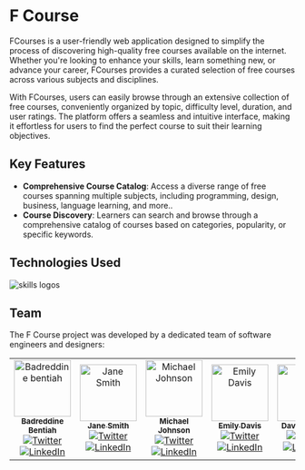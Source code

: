 # F Course

FCourses is a user-friendly web application designed to simplify the process of discovering high-quality free courses available on the internet. Whether you're looking to enhance your skills, learn something new, or advance your career, FCourses provides a curated selection of free courses across various subjects and disciplines.

With FCourses, users can easily browse through an extensive collection of free courses, conveniently organized by topic, difficulty level, duration, and user ratings. The platform offers a seamless and intuitive interface, making it effortless for users to find the perfect course to suit their learning objectives.

## Key Features

- **Comprehensive Course Catalog**: Access a diverse range of free courses spanning multiple subjects, including programming, design, business, language learning, and more..
- **Course Discovery**: Learners can search and browse through a comprehensive catalog of courses based on categories, popularity, or specific keywords.

## Technologies Used

<img src="https://skillicons.dev/icons?i=git,github,html,css,tailwind,js,ts,nextjs,py,django" alt="skills logos" />

## Team

The F Course project was developed by a dedicated team of software engineers and designers:

<table>
  <tr>
    <td align="center">
      <a href="https://github.com/badrbnh">
        <img src="https://avatars.githubusercontent.com/u/1234567?v=4" width="100px;" alt="Badreddine bentiah"/>
        <br/>
        <sub><b>Badreddine Bentiah</b></sub>
      </a>
      <br/>
      <a href="https://twitter.com/badrbnh001" title="Twitter"><img src="https://img.shields.io/badge/-Twitter-blue?style=flat&logo=twitter&logoColor=white" alt="Twitter"></a>
      <a href="[https://www.linkedin.com/in/johndoe](https://www.linkedin.com/in/badreddine-bentiah-576802265/)" title="LinkedIn"><img src="https://img.shields.io/badge/-LinkedIn-blue?style=flat&logo=linkedin&logoColor=white" alt="LinkedIn"></a>
    </td>
    <td align="center">
      <a href="https://github.com/janesmith">
        <img src="https://avatars.githubusercontent.com/u/7890123?v=4" width="100px;" alt="Jane Smith"/>
        <br/>
        <sub><b>Jane Smith</b></sub>
      </a>
      <br/>
      <a href="https://twitter.com/janesmith" title="Twitter"><img src="https://img.shields.io/badge/-Twitter-blue?style=flat&logo=twitter&logoColor=white" alt="Twitter"></a>
      <a href="https://www.linkedin.com/in/janesmith" title="LinkedIn"><img src="https://img.shields.io/badge/-LinkedIn-blue?style=flat&logo=linkedin&logoColor=white" alt="LinkedIn"></a>
    </td>
    <td align="center">
      <a href="https://github.com/michaeljohnson">
        <img src="https://avatars.githubusercontent.com/u/4567890?v=4" width="100px;" alt="Michael Johnson"/>
        <br/>
        <sub><b>Michael Johnson</b></sub>
      </a>
      <br/>
      <a href="https://twitter.com/michaeljohnson" title="Twitter"><img src="https://img.shields.io/badge/-Twitter-blue?style=flat&logo=twitter&logoColor=white" alt="Twitter"></a>
      <a href="https://www.linkedin.com/in/michaeljohnson" title="LinkedIn"><img src="https://img.shields.io/badge/-LinkedIn-blue?style=flat&logo=linkedin&logoColor=white" alt="LinkedIn"></a>
    </td>
    <td align="center">
      <a href="https://github.com/emilydavis">
        <img src="https://avatars.githubusercontent.com/u/0123456?v=4" width="100px;" alt="Emily Davis"/>
        <br/>
        <sub><b>Emily Davis</b></sub>
      </a>
      <br/>
      <a href="https://twitter.com/emilydavis" title="Twitter"><img src="https://img.shields.io/badge/-Twitter-blue?style=flat&logo=twitter&logoColor=white" alt="Twitter"></a>
      <a href="https://www.linkedin.com/in/emilydavis" title="LinkedIn"><img src="https://img.shields.io/badge/-LinkedIn-blue?style=flat&logo=linkedin&logoColor=white" alt="LinkedIn"></a>
    </td>
    <td align="center">
      <a href="https://github.com/badrbnh">
        <img src="https://avatars.githubusercontent.com/u/9876543?v=4" width="100px;" alt="D"/>
        <br/>
        <sub><b>David Wilson</b></sub>
      </a>
      <br/>
      <a href="https://twitter.com/davidwilson" title="Twitter"><img src="https://img.shields.io/badge/-Twitter-blue?style=flat&logo=twitter&logoColor=white" alt="Twitter"></a>
      <a href="https://www.linkedin.com/in/davidwilson" title="LinkedIn"><img src="https://img.shields.io/badge/-LinkedIn-blue?style=flat&logo=linkedin&logoColor=white" alt="LinkedIn"></a>
    </td>
  </tr>
</table>
